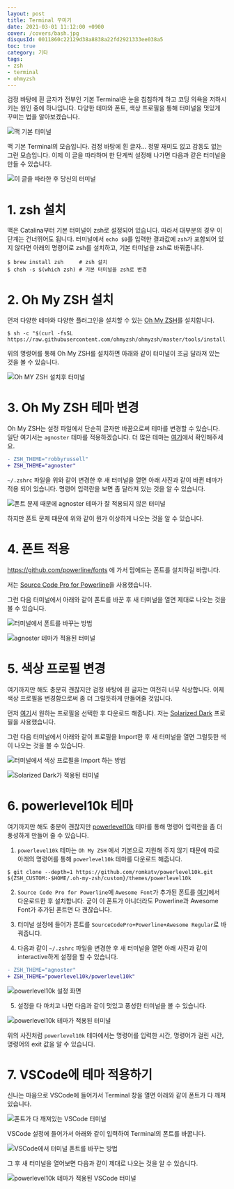 ```yaml
---
layout: post
title: Terminal 꾸미기
date: 2021-03-01 11:12:00 +0900
cover: /covers/bash.jpg
disqusId: 0011860c22129d38a8838a22fd2921333ee038a5
toc: true
category: 기타
tags:
- zsh
- terminal
- ohmyzsh
---
```


검정 바탕에 흰 글자가 전부인 기본 Terminal은 눈을 침침하게 하고 코딩 의욕을 저하시키는 원인 중에 하나입니다.
다양한 테마와 폰트, 색상 프로필을 통해 터미널을 멋있게 꾸미는 법을 알아보겠습니다.

<!-- more -->

![맥 기본 터미널](./zsh.png)

맥 기본 Terminal의 모습입니다. 검정 바탕에 흰 글자... 정말 재미도 없고 감동도 없는 그런 모습입니다.
이제 이 글을 따라하며 한 단계씩 설정해 나가면 다음과 같은 터미널을 만들 수 있습니다.

![이 글을 따라한 후 당신의 터미널](./powerlevel10k.png)

# 1. zsh 설치

맥은 Catalina부터 기본 터미널이 zsh로 설정되어 있습니다. 따라서 대부분의 경우 이 단계는 건너뛰어도 됩니다.
터미널에서 `echo $0`를 입력한 결과값에 `zsh`가 포함되어 있지 않다면 아래의 명령어로 zsh를 설치하고, 기본 터미널을 zsh로 바꿔줍니다.

```shell
$ brew install zsh     # zsh 설치
$ chsh -s $(which zsh) # 기본 터미널을 zsh로 변경
```

# 2. Oh My ZSH 설치

먼저 다양한 테마와 다양한 플러그인을 설치할 수 있는 [Oh My ZSH](https://github.com/ohmyzsh/ohmyzsh)를 설치합니다.

```shell
$ sh -c "$(curl -fsSL https://raw.githubusercontent.com/ohmyzsh/ohmyzsh/master/tools/install.sh)"
```

위의 명령어를 통해 Oh My ZSH를 설치하면 아래와 같이 터미널이 조금 달라져 있는 것을 볼 수 있습니다.

![Oh MY ZSH 설치후 터미널](./ohmyzsh.png)

# 3. Oh My ZSH 테마 변경

Oh My ZSH는 설정 파일에서 단순히 글자만 바꿈으로써 테마를 변경할 수 있습니다.
일단 여기서는 `agnoster` 테마를 적용하겠습니다.
더 많은 테마는 [여기](https://github.com/ohmyzsh/ohmyzsh/wiki/Themes)에서 확인해주세요.

```diff
- ZSH_THEME="robbyrussell"
+ ZSH_THEME="agnoster"
```

`~/.zshrc` 파일을 위와 같이 변경한 후 새 터미널을 열면 아래 사진과 같이 바뀐 테마가 적용 되어 있습니다.
명령어 입력란을 보면 좀 달라져 있는 것을 알 수 있습니다.

![폰트 문제 때문에 agnoster 테마가 잘 적용되지 않은 터미널](./agnoster-bad.png)

하지만 폰트 문제 때문에 위와 같이 뭔가 이상하게 나오는 것을 알 수 있습니다.

# 4. 폰트 적용

https://github.com/powerline/fonts
에 가서 맘에드는 폰트를 설치하길 바랍니다.

저는 [Source Code Pro for Powerline](https://github.com/powerline/fonts/blob/master/SourceCodePro/Source%20Code%20Pro%20for%20Powerline.otf)을 사용했습니다.

그런 다음 터미널에서 아래와 같이 폰트를 바꾼 후 새 터미널을 열면 제대로 나오는 것을 볼 수 있습니다.

![터미널에서 폰트를 바꾸는 방법](./terminal-font.jpg)

![agnoster 테마가 적용된 터미널](./agnoster-good.png)

# 5. 색상 프로필 변경

여기까지만 해도 충분히 괜찮지만 검정 바탕에 흰 글자는 여전히 너무 식상합니다.
이제 색상 프로필을 변경함으로써 좀 더 그럴듯하게 만들어줄 것입니다.

먼저 [여기](https://github.com/lysyi3m/macos-terminal-themes)서 원하는 프로필을 선택한 후 다운로드 해줍니다.
저는 [Solarized Dark](https://github.com/lysyi3m/macos-terminal-themes/blob/master/themes/Solarized%20Dark.terminal) 프로필을 사용했습니다.

그런 다음 터미널에서 아래와 같이 프로필을 Import한 후 새 터미널을 열면 그럴듯한 색이 나오는 것을 볼 수 있습니다.

![터미널에서 색상 프로필을 Import 하는 방법](./terminal-scheme.jpg)

![Solarized Dark가 젹용된 터미널](./solarized.png)

# 6. powerlevel10k 테마

여기까지만 해도 충분이 괜찮지만 [powerlevel10k](https://github.com/romkatv/powerlevel10k) 테마를 통해 명령어 입력란을 좀 더 풍성하게 만들어 줄 수 있습니다.

1) `powerlevel10k` 테마는 `Oh My ZSH` 에서 기본으로 지원해 주지 않기 때문에 따로 아래의 명령어를 통해 `powerlevel10k` 테마를 다운로드 해줍니다.

```shell
$ git clone --depth=1 https://github.com/romkatv/powerlevel10k.git ${ZSH_CUSTOM:-$HOME/.oh-my-zsh/custom}/themes/powerlevel10k
```

2) `Source Code Pro for Powerline`에 `Awesome Font`가 추가된 폰트를 [여기](https://github.com/Falkor/dotfiles/blob/master/fonts/SourceCodePro%2BPowerline%2BAwesome%2BRegular.ttf)에서 다운로드한 후 설치합니다. 굳이 이 폰트가 아니더라도 Powerline과 Awesome Font가 추가된 폰트면 다 괜찮습니다.

3) 터미널 설정에 들어가 폰트를 `SourceCodePro+Powerline+Awesome Regular`로 바꿔줍니다.

4) 다음과 같이 `~/.zshrc` 파일을 변경한 후 새 터미널을 열면 아래 사진과 같이 interactive하게 설정을 할 수 있습니다.

```diff
- ZSH_THEME="agnoster"
+ ZSH_THEME="powerlevel10k/powerlevel10k"
```

![powerlevel10k 설정 화면](./interactive.png)

5) 설정을 다 마치고 나면 다음과 같이 멋있고 풍성한 터미널을 볼 수 있습니다.

![powerlevel10k 테마가 적용된 터미널](./powerlevel10k.png)

위의 사진처럼 `powerlevel10k` 테마에서는 명령어를 입력한 시간, 명령어가 걸린 시간, 명령어의 exit 값을 알 수 있습니다.

# 7. VSCode에 테마 적용하기

신나는 마음으로 VSCode에 들어가서 Terminal 창을 열면 아래와 같이 폰트가 다 깨져 있습니다.

![폰트가 다 깨져있는 VSCode 터미널](./vscode1.png)

VSCode 설정에 들어가서 아래와 같이 입력하여 Terminal의 폰트를 바꿉니다.

![VSCode에서 터미널 폰트를 바꾸는 방법](./vscode2.png)

그 후 새 터미널을 열어보면 다음과 같이 제대로 나오는 것을 알 수 있습니다.

![powerlevel10k 테마가 적용된 VSCode 터미널](./vscode3.png)
